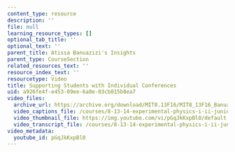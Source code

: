 ```yaml
---
content_type: resource
description: ''
file: null
learning_resource_types: []
optional_tab_title: ''
optional_text: ''
parent_title: Atissa Banuazizi's Insights
parent_type: CourseSection
related_resources_text: ''
resource_index_text: ''
resourcetype: Video
title: Supporting Students with Individual Conferences
uid: a926fe4f-e453-09ee-6a0e-03cb015b8ea7
video_files:
  archive_url: https://archive.org/download/MIT8.13F16/MIT8_13F16_Banuazizi_Supporting_Students_300k.mp4
  video_captions_file: /courses/8-13-14-experimental-physics-i-ii-junior-lab-fall-2016-spring-2017/d24d8f5d76bf51308fb9f633181a1673_pGqJkKxpBl0.vtt
  video_thumbnail_file: https://img.youtube.com/vi/pGqJkKxpBl0/default.jpg
  video_transcript_file: /courses/8-13-14-experimental-physics-i-ii-junior-lab-fall-2016-spring-2017/cc0010f4e935e61d03014a000215a5e0_pGqJkKxpBl0.pdf
video_metadata:
  youtube_id: pGqJkKxpBl0
---
```

